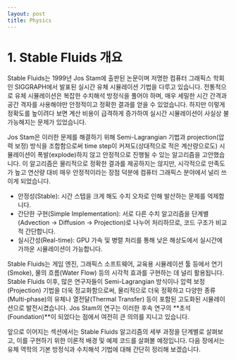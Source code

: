 ```yaml
---
layout: post
title: Physics
---
```


# 1. Stable Fluids 개요

Stable Fluids는 1999년 Jos Stam에 출판된 논문이며 저명한 컴퓨터 그래픽스 학회인 SIGGRAPH에서 발표된 실시간 유체 시뮬레이션 기법을 다루고 있습니다. 전통적으로 유체 시뮬레이션은 복잡한 수치해석 방정식을 풀어야 하며, 매우 세밀한 시간 간격과 공간 격자를 사용해야만 안정적이고 정확한 결과를 얻을 수 있었습니다. 하지만 이렇게 정확도를 높이려다 보면 계산 비용이 급격하게 증가하여 실시간 시뮬레이션이 사실상 불가능해지는 문제가 있었습니다.

Jos Stam은 이러한 문제를 해결하기 위해 Semi-Lagrangian 기법과 projection(압력 보정) 방식을 조합함으로써 time step이 커져도(상대적으로 적은 계산량으로도) 시뮬레이션이 폭발(explode)하지 않고 안정적으로 진행될 수 있는 알고리즘을 고안했습니다. 이 알고리즘은 물리적으로 정확한 결과를 제공하지는 않지만, 시각적으로 만족도가 높고 연산량 대비 매우 안정적이라는 장점 덕분에 컴퓨터 그래픽스 분야에서 널리 쓰이게 되었습니다.

* 안정성(Stable): 시간 스텝을 크게 해도 수치 오차로 인해 발산하는 문제를 억제합니다.
* 간단한 구현(Simple Implementation): 서로 다른 수치 알고리즘을 단계별(Advection → Diffusion → Projection)로 나누어 처리하므로, 코드 구조가 비교적 간단합니다.
* 실시간성(Real-time): GPU 가속 및 병렬 처리를 통해 낮은 해상도에서 실시간에 가까운 시뮬레이션이 가능합니다.

Stable Fluids는 게임 엔진, 그래픽스 소프트웨어, 교육용 시뮬레이션 툴 등에서 연기(Smoke), 물의 흐름(Water Flow) 등의 시각적 효과를 구현하는 데 널리 활용됩니다. 
Stable Fluids 이후, 많은 연구자들이 Semi-Lagrangian 방식이나 압력 보정(Projection) 기법을 더욱 정교화함으로써, 물리적으로 더욱 정확하고 다양한 종류(Multi-phase)의 유체나 열전달(Thermal Transfer) 등이 포함된 고도화된 시뮬레이션으로 발전시켰습니다. Jos Stam의 연구는 이러한 후속 연구의 **초석(Foundation)**이 되었다는 점에서 여전히 큰 의의를 지니고 있습니다.

앞으로 이어지는 섹션에서는 Stable Fluids 알고리즘의 세부 과정을 단계별로 살펴보고, 이를 구현하기 위한 이론적 배경 및 예제 코드를 살펴볼 예정입니다. 다음 장에서는 유체 역학의 기본 방정식과 수치해석 기법에 대해 간단히 정리해 보겠습니다.

